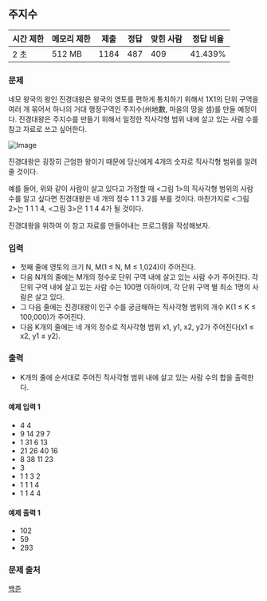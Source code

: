 ## 주지수

|시간 제한|	메모리 제한|	제출|	정답|	맞힌 사람|	정답 비율|
|---|---|---|---|---|---|
|2 초|	512 MB|	1184|	487|	409|	41.439%|

### 문제
네모 왕국의 왕인 진경대왕은 왕국의 영토를 편하게 통치하기 위해서 1X1의 단위 구역을 여러 개 묶어서 하나의 거대 행정구역인 주지수(州地數, 마을의 땅을 셈)를 만들 예정이다. 진경대왕은 주지수를 만들기 위해서 일정한 직사각형 범위 내에 살고 있는 사람 수를 참고 자료로 쓰고 싶어한다.

![Image](https://onlinejudgeimages.s3-ap-northeast-1.amazonaws.com/problem/15724/1.jpg)

진경대왕은 굉장히 근엄한 왕이기 때문에 당신에게 4개의 숫자로 직사각형 범위를 알려줄 것이다.

예를 들어, 위와 같이 사람이 살고 있다고 가정할 때 <그림 1>의 직사각형 범위의 사람 수를 알고 싶다면 진경대왕은 네 개의 정수 1 1 3 2를 부를 것이다. 마찬가지로 <그림 2>는 1 1 1 4, <그림 3>은 1 1 4 4가 될 것이다.

진경대왕을 위하여 이 참고 자료를 만들어내는 프로그램을 작성해보자.

### 입력
- 첫째 줄에 영토의 크기 N, M(1 ≤ N, M ≤ 1,024)이 주어진다.
- 다음 N개의 줄에는 M개의 정수로 단위 구역 내에 살고 있는 사람 수가 주어진다. 각 단위 구역 내에 살고 있는 사람 수는 100명 이하이며, 각 단위 구역 별 최소 1명의 사람은 살고 있다.
- 그 다음 줄에는 진경대왕이 인구 수를 궁금해하는 직사각형 범위의 개수 K(1 ≤ K ≤ 100,000)가 주어진다.
- 다음 K개의 줄에는 네 개의 정수로 직사각형 범위 x1, y1, x2, y2가 주어진다(x1 ≤ x2, y1 ≤ y2).

### 출력
- K개의 줄에 순서대로 주어진 직사각형 범위 내에 살고 있는 사람 수의 합을 출력한다.

#### 예제 입력 1 
- 4 4
- 9 14 29 7
- 1 31 6 13
- 21 26 40 16
- 8 38 11 23
- 3
- 1 1 3 2
- 1 1 1 4
- 1 1 4 4
#### 예제 출력 1 
- 102
- 59
- 293

### 문제 출처
[백준](https://www.acmicpc.net/problem/15724)